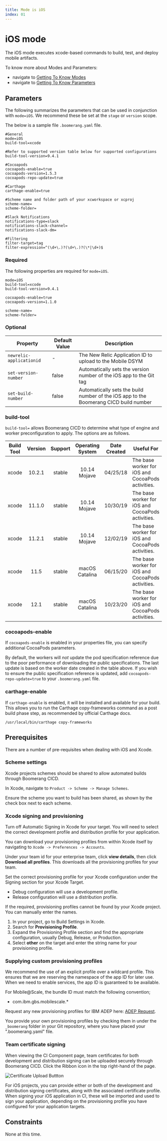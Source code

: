 ```yaml
---
title: Mode is iOS
index: 01
---
```


# iOS mode

The iOS mode executes xcode-based commands to build, test, and deploy mobile artifacts.

To know more about Modes and Parameters:
- navigate to [Getting To Know Modes](/boomerang-cicd/getting-to-know/modes)
- navigate to [Getting To Know Parameters](/boomerang-cicd/getting-to-know/parameters)

## Parameters

The following summarizes the parameters that can be used in conjunction with `mode=iOS`. We recommend these be set at the `stage` or `version` scope.

The below is a sample file `.boomerang.yaml` file.

```
#General
mode=iOS
build-tool=xcode

#Refer to supported version table below for supported configurations
build-tool-version=9.4.1

#Cocoapods
cocoapods-enable=true
cocoapods-version=1.5.3
cocoapods-repo-update=true

#Carthage
carthage-enable=true

#Scheme name and folder path of your xcworkspace or xcproj
scheme-name=
scheme-folder=

#Slack Notifications
notifications-type=slack
notifications-slack-channel=
notifications-slack-dm=

#Filtering
filter-target=tag
filter-expression=^(\d+\.)?(\d+\.)?(\*|\d+)$
```

### Required

The following properties are required for `mode=iOS`.

```
mode=iOS
build-tool=xcode
build-tool-version=9.4.1

cocoapods-enable=true
cocoapods-version=1.1.0

scheme-name=
scheme-folder=
```

### Optional

| Property | Default Value  | Description |
| --- | --- | --- |
| `newrelic-applicationid` | - | The New Relic Application ID to upload to the Mobile DSYM |
| `set-version-number` | false | Automatically sets the version number of the iOS app to the Git tag |
| `set-build-number` | false | Automatically sets the build number of the iOS app to the Boomerang CICD build number |

### build-tool

`build-tool=` allows Boomerang CICD to determine what type of engine and worker preconfiguration to apply. The options are as follows.

| **Build Tool** | **Version** | **Support** | **Operating System** | **Date Created** | **Useful For**                           |
| :------------: | :---------: | :---------: | :------------------: | :---: | ------------------------------------------------- |
|     xcode      |    10.2.1    |   stable    |  10.14 Mojave   | 04/25/18 | The base worker for iOS and CocoaPods activities. |
|     xcode      |    11.1.0    |   stable    |  10.14 Mojave   | 10/30/19 | The base worker for iOS and CocoaPods activities. |
|     xcode      |    11.2.1    |   stable    |  10.14 Mojave   | 12/02/19 | The base worker for iOS and CocoaPods activities. |
|     xcode      |    11.5    |   stable    |  macOS Catalina   | 06/15/20 | The base worker for iOS and CocoaPods activities. |
|     xcode      |    12.1    |   stable    |  macOS Catalina   | 10/23/20 | The base worker for iOS and CocoaPods activities. |

### cocoapods-enable

If `cocoapods-enable` is enabled in your properties file, you can specify additional CocoaPods parameters.

By default, the workers will *not* update the pod specification reference due to the poor performance of downloading the public specifications. The last update is based on the worker date created in the table above. If you wish to ensure the public specification reference is updated, add `cocoapods-repo-update=true` to your `.boomerang.yaml` file.

### carthage-enable

If `carthage-enable` is enabled, it will be installed and available for your build. This allows you to run the Carthage copy-frameworks command as a post build phase step, as recommended by official Carthage docs.  

```
/usr/local/bin/carthage copy-frameworks
```

## Prerequisites

There are a number of pre-requisites when dealing with iOS and Xcode.

### Scheme settings

Xcode projects schemes should be shared to allow automated builds through Boomerang CICD.

In Xcode, navigate to `Product -> Scheme -> Manage Schemes`.

Ensure the scheme you want to build has been shared, as shown by the check box next to each scheme.

### Xcode signing and provisioning

Turn off Automatic Signing in Xcode for your target. You will need to select the correct development profile and distribution profile for your application.

You can download your provisioning profiles from within Xcode itself by navigating to `Xcode -> Preferences -> Accounts`.

Under your team id for your enterprise team, click **view details**, then click **Download all profiles**. This downloads all the provisioning profiles for your team.

Set the correct provisioning profile for your Xcode configuration under the Signing section for your Xcode Target.

* Debug configuration will use a development profile.
* Release configuration will use a distribution profile.

If the required, provisioning profiles cannot be found by your Xcode project. You can manually enter the names.

1. In your project, go to Build Settings in Xcode.
2. Search for **Provisioning Profile**.
3. Expand the Provisioning Profile section and find the appropriate configuration, usually Debug, Release, or Production.
4. Select **other** on the target and enter the string name for your provisioning profile.

### Supplying custom provisioning profiles

We recommend the use of an explicit profile over a wildcard profile. This ensures that we are reserving the namespace of the app ID for later use. When we need to enable services, the app ID is guaranteed to be available.

For Mobile@Scale, the bundle ID must match the following convention;

* com.ibm.gbs.mobilescale.\*

Request any new provisioning profiles for IBM ADEP here: [ADEP Request](https://w3-connections.ibm.com/wikis/home?lang=en-us#!/wiki/W4a398057b70b_448c_af67_7209960bc516/page/Request%20GBS%20Application%20Provisioning%20Artifacts).

You provide your own provisioning profiles by checking them in under the `_boomerang` folder in your Git repository, where you have placed your ".boomerang.yaml" file.

### Team certificate signing

When viewing the CI Component page, team certificates for both development and distribution signing can be uploaded securely through Boomerang CICD. Click the Ribbon icon in the top right-hand of the page.

![Certificate Upload Buttton](./assets/img/boomerangci-signing-certifcate-button.png)

For iOS projects, you can provide either or both of the development and distribution signing certificates, along with the associated certificate profile. When signing your iOS application in CI, these will be imported and used to sign your application, depending on the provisioning profile you have configured for your application targets.

## Constraints

None at this time.
